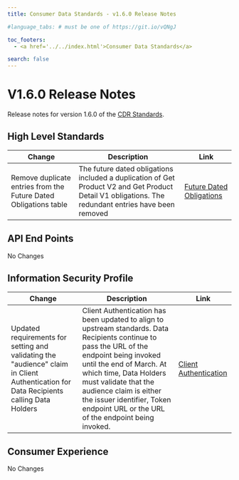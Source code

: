 ```yaml
---
title: Consumer Data Standards - v1.6.0 Release Notes

#language_tabs: # must be one of https://git.io/vQNgJ

toc_footers:
  - <a href='../../index.html'>Consumer Data Standards</a>

search: false
---
```


# V1.6.0 Release Notes
Release notes for version 1.6.0 of the [CDR Standards](../../index.html).

## High Level Standards

|Change|Description|Link|
|------|-----------|----|
| Remove duplicate entries from the Future Dated Obligations table | The future dated obligations included a duplication of Get Product V2 and Get Product Detail V1 obligations. The redundant entries have been removed | [Future Dated Obligations](../../#/standards/#future-dated-obligations) |

## API End Points

No Changes

## Information Security Profile
|Change|Description|Link|
|------|-----------|----|
| Updated requirements for setting and validating the "audience" claim in Client Authentication for Data Recipients calling Data Holders | Client Authentication has been updated to align to upstream standards. Data Recipients continue to pass the URL of the endpoint being invoked until the end of March. At which time, Data Holders must validate that the audience claim is either the issuer identifier, Token endpoint URL or the URL of the endpoint being invoked. | [Client Authentication](../../#/standards/#client-authentication) |

## Consumer Experience

No Changes
